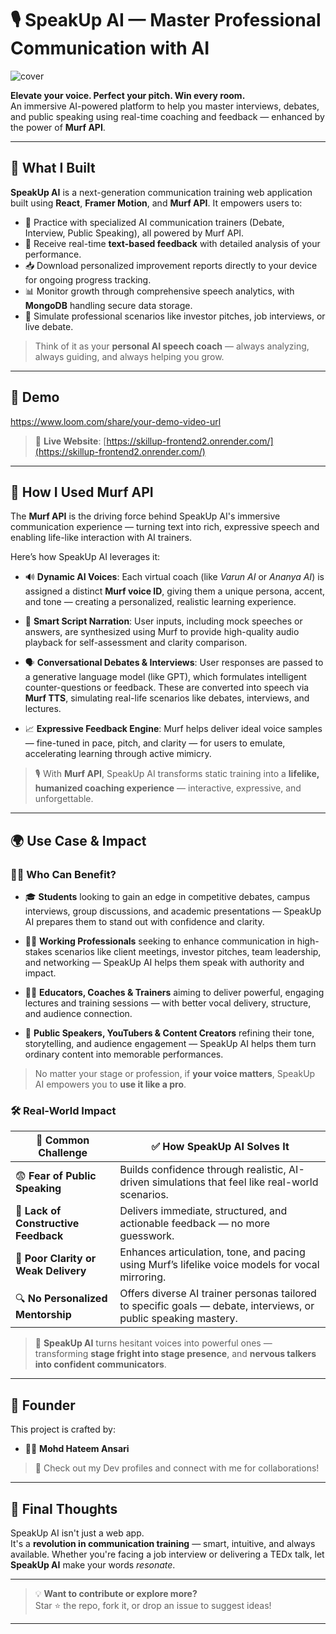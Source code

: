 # 🎙️ SpeakUp AI — Master Professional Communication with AI
![cover](https://github.com/user-attachments/assets/d2c04728-e6fd-4bc6-98b2-038b21e49d95)



**Elevate your voice. Perfect your pitch. Win every room.**  
 An immersive AI-powered platform to help you master interviews, debates, and public speaking using real-time coaching and feedback — enhanced by the power of **Murf API**.

---


## 🚀 What I Built

**SpeakUp AI** is a next-generation communication training web application built using **React**, **Framer Motion**, and **Murf API**. It empowers users to:

* 🧠 Practice with specialized AI communication trainers (Debate, Interview, Public Speaking), all powered by Murf API.
* 📝 Receive real-time **text-based feedback** with detailed analysis of your performance.
* 📥 Download personalized improvement reports directly to your device for ongoing progress tracking.
* 📊 Monitor growth through comprehensive speech analytics, with **MongoDB** handling secure data storage.
* 🎤 Simulate professional scenarios like investor pitches, job interviews, or live debate.

> Think of it as your **personal AI speech coach** — always analyzing, always guiding, and always helping you grow.

---

## 🎥 Demo

https://www.loom.com/share/your-demo-video-url  
<!-- Replace with actual Loom/YouTube video -->


> 📌 **Live Website**: [https://skillup-frontend2.onrender.com/](https://skillup-frontend2.onrender.com/)

---

## 🧠 How I Used Murf API

The **Murf API** is the driving force behind SpeakUp AI's immersive communication experience — turning text into rich, expressive speech and enabling life-like interaction with AI trainers.

Here’s how SpeakUp AI leverages it:

* 🔊 **Dynamic AI Voices**: Each virtual coach (like *Varun AI* or *Ananya AI*) is assigned a distinct **Murf voice ID**, giving them a unique persona, accent, and tone — creating a personalized, realistic learning experience.

* 🧾 **Smart Script Narration**: User inputs, including mock speeches or answers, are synthesized using Murf to provide high-quality audio playback for self-assessment and clarity comparison.

* 🗣️ **Conversational Debates & Interviews**: User responses are passed to a generative language model (like GPT), which formulates intelligent counter-questions or feedback. These are converted into speech via **Murf TTS**, simulating real-life scenarios like debates, interviews, and lectures.

* 📈 **Expressive Feedback Engine**: Murf helps deliver ideal voice samples — fine-tuned in pace, pitch, and clarity — for users to emulate, accelerating learning through active mimicry.

> 🎙️ With **Murf API**, SpeakUp AI transforms static training into a **lifelike, humanized coaching experience** — interactive, expressive, and unforgettable.

---

## 🌍 Use Case & Impact


### 🧑‍💼 Who Can Benefit?

* 🎓 **Students** looking to gain an edge in competitive debates, campus interviews, group discussions, and academic presentations — SpeakUp AI prepares them to stand out with confidence and clarity.

* 🧑‍💼 **Working Professionals** seeking to enhance communication in high-stakes scenarios like client meetings, investor pitches, team leadership, and networking — SpeakUp AI helps them speak with authority and impact.

* 👩‍🏫 **Educators, Coaches & Trainers** aiming to deliver powerful, engaging lectures and training sessions — with better vocal delivery, structure, and audience connection.

* 🎤 **Public Speakers, YouTubers & Content Creators** refining their tone, storytelling, and audience engagement — SpeakUp AI helps them turn ordinary content into memorable performances.

> No matter your stage or profession, if **your voice matters**, SpeakUp AI empowers you to **use it like a pro**.




### 🛠️ Real-World Impact

| 🚧 Common Challenge                  | ✅ How SpeakUp AI Solves It                                                                                      |
| ------------------------------------ | --------------------------------------------------------------------------------------------------------------- |
| 😨 **Fear of Public Speaking**       | Builds confidence through realistic, AI-driven simulations that feel like real-world scenarios.                 |
| 🧩 **Lack of Constructive Feedback** | Delivers immediate, structured, and actionable feedback — no more guesswork.                                    |
| 🤷 **Poor Clarity or Weak Delivery** | Enhances articulation, tone, and pacing using Murf’s lifelike voice models for vocal mirroring.                 |
| 🔍 **No Personalized Mentorship**    | Offers diverse AI trainer personas tailored to specific goals — debate, interviews, or public speaking mastery. |

> 🎤 **SpeakUp AI** turns hesitant voices into powerful ones — transforming **stage fright into stage presence**, and **nervous talkers into confident communicators**.

---

## 👥 Founder

This project is crafted by:

- 👨‍💻 **Mohd Hateem Ansari**


> 🔗 Check out my Dev profiles and connect with me for collaborations!

---

## 🏁 Final Thoughts

SpeakUp AI isn't just a web app.  
It's a **revolution in communication training** — smart, intuitive, and always available. Whether you're facing a job interview or delivering a TEDx talk, let **SpeakUp AI** make your words *resonate*.

---

> 💡 **Want to contribute or explore more?**  
> Star ⭐ the repo, fork it, or drop an issue to suggest ideas!

---


